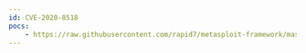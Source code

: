 ```yaml
---
id: CVE-2020-8518
pocs:
    - https://raw.githubusercontent.com/rapid7/metasploit-framework/master/modules/exploits/multi/http/horde_csv_rce.rb
---
```

